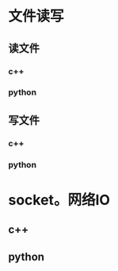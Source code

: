 # 文件读写

## 读文件

### c++

### python 

## 写文件

### c++

### python

# socket。网络IO

## c++

## python 
